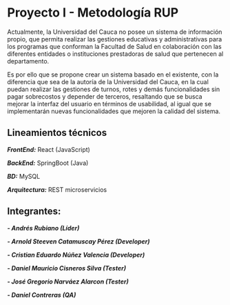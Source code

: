 # Proyecto I - Metodología RUP

Actualmente, la Universidad del Cauca no posee un sistema de información propio, que permita realizar las gestiones educativas y administrativas 
para los programas que conforman la Facultad de Salud en colaboración con las diferentes entidades o instituciones prestadoras de salud que pertenecen 
al departamento.

Es por ello que se propone crear un sistema basado en el existente, con la diferencia que sea de la autoría de la Universidad del Cauca, en la cual 
puedan realizar las gestiones de turnos, rotes y demás funcionalidades sin pagar sobrecostos y depender de terceros, resaltando que se busca mejorar 
la interfaz del usuario en términos de usabilidad, al igual que se implementarán nuevas funcionalidades que mejoren la calidad del sistema.


## Lineamientos técnicos

***FrontEnd:*** React (JavaScript)

***BackEnd:*** SpringBoot (Java)

***BD:*** MySQL

***Arquitectura:*** REST microservicios

## Integrantes:

***- Andrés Rubiano (Líder)***

***- Arnold Steeven Catamuscay Pérez (Developer)***

***- Cristian Eduardo Núñez Valencia (Developer)***

***- Daniel Mauricio Cisneros Silva (Tester)***

***- José Gregorio Narváez Alarcon (Tester)***

***- Daniel Contreras (QA)***

